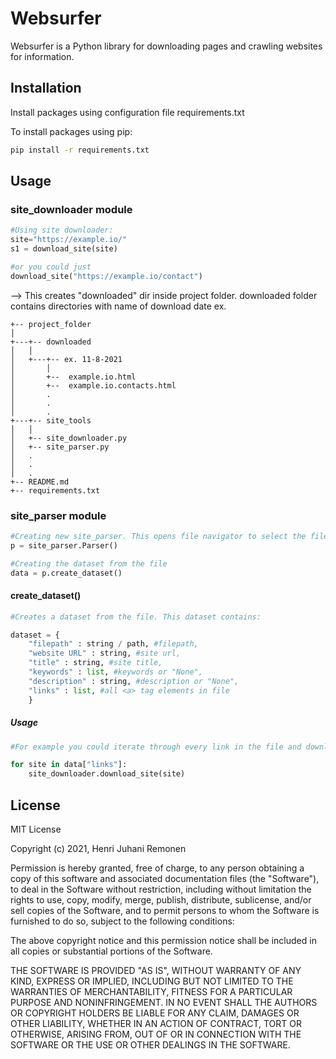 # Websurfer

Websurfer is a Python library for downloading pages and crawling websites for information.

## Installation

Install packages using configuration file requirements.txt

To install packages using pip:

```bash
pip install -r requirements.txt
```

## Usage 
### site_downloader module

```python
#Using site downloader:
site="https://example.io/"
s1 = download_site(site)

#or you could just
download_site("https://example.io/contact")

```
--> 
This creates "downloaded" dir inside project folder.
downloaded folder contains directories with name of download date
ex.

```
+-- project_folder
│
+---+-- downloaded
│   │ 
│   +---+-- ex. 11-8-2021
│       │        
│       +--  example.io.html
│       +--  example.io.contacts.html
│       .  
│       . 
│       .   
+---+-- site_tools
│   │
│   +-- site_downloader.py
│   +-- site_parser.py
│   .
│   .
│   .
+-- README.md
+-- requirements.txt
```

### site_parser module

```python
#Creating new site_parser. This opens file navigator to select the file to parse
p = site_parser.Parser()

#Creating the dataset from the file
data = p.create_dataset()

```

#### create_dataset()
```python
#Creates a dataset from the file. This dataset contains:

dataset = {
    "filepath" : string / path, #filepath,
    "website URL" : string, #site url,
    "title" : string, #site title,
    "keywords" : list, #keywords or "None",
    "description" : string, #description or "None",
    "links" : list, #all <a> tag elements in file
    }
```
##### Usage

```python
#For example you could iterate through every link in the file and download the sites:

for site in data["links"]:
    site_downloader.download_site(site)

```

## License
MIT License

Copyright (c) 2021, Henri Juhani Remonen

Permission is hereby granted, free of charge, to any person obtaining a copy
of this software and associated documentation files (the "Software"), to deal
in the Software without restriction, including without limitation the rights
to use, copy, modify, merge, publish, distribute, sublicense, and/or sell
copies of the Software, and to permit persons to whom the Software is
furnished to do so, subject to the following conditions:

The above copyright notice and this permission notice shall be included in all
copies or substantial portions of the Software.

THE SOFTWARE IS PROVIDED "AS IS", WITHOUT WARRANTY OF ANY KIND, EXPRESS OR
IMPLIED, INCLUDING BUT NOT LIMITED TO THE WARRANTIES OF MERCHANTABILITY,
FITNESS FOR A PARTICULAR PURPOSE AND NONINFRINGEMENT. IN NO EVENT SHALL THE
AUTHORS OR COPYRIGHT HOLDERS BE LIABLE FOR ANY CLAIM, DAMAGES OR OTHER
LIABILITY, WHETHER IN AN ACTION OF CONTRACT, TORT OR OTHERWISE, ARISING FROM,
OUT OF OR IN CONNECTION WITH THE SOFTWARE OR THE USE OR OTHER DEALINGS IN THE
SOFTWARE.